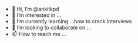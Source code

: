 - 👋 Hi, I’m @ankitkpd
- 👀 I’m interested in ...
- 🌱 I’m currently learning ...how to crack interviews
- 💞️ I’m looking to collaborate on ...
- 📫 How to reach me ...

<!---
ankitkpd/ankitkpd is a ✨ special ✨ repository because its `README.md` (this file) appears on your GitHub profile.
You can click the Preview link to take a look at your changes.
--->
